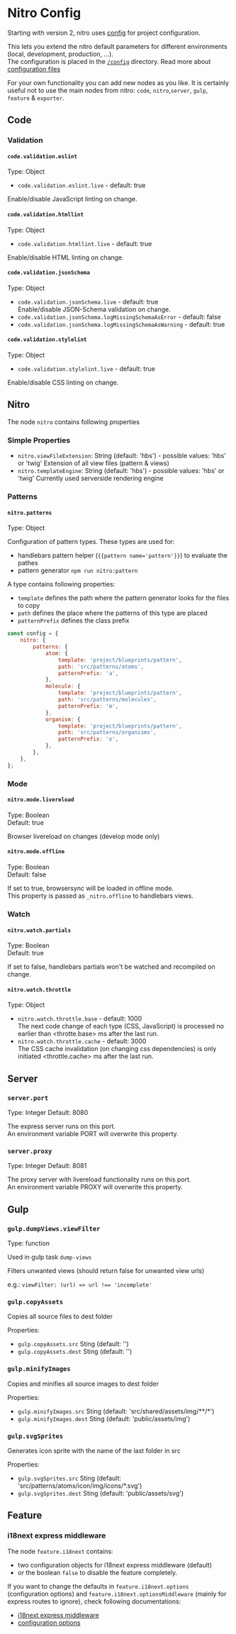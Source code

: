# Nitro Config

Starting with version 2, nitro uses [config](https://www.npmjs.com/package/config) for project configuration.

This lets you extend the nitro default parameters for different environments (local, development, production, ...).  
The configuration is placed in the [`/config`](../../config) directory. Read more about [configuration files](https://github.com/lorenwest/node-config/wiki/Configuration-Files)

For your own functionality you can add new nodes as you like. It is certainly useful not to use
the main nodes from nitro: `code`, `nitro`,`server`, `gulp`, `feature` & `exporter`.

## Code

### Validation

#### `code.validation.eslint`

Type: Object

* `code.validation.eslint.live` - default: true

Enable/disable JavaScript linting on change.

#### `code.validation.htmllint`

Type: Object

* `code.validation.htmllint.live` - default: true

Enable/disable HTML linting on change.

#### `code.validation.jsonSchema`

Type: Object

* `code.validation.jsonSchema.live` - default: true  
  Enable/disable JSON-Schema validation on change.
* `code.validation.jsonSchema.logMissingSchemaAsError` - default: false
* `code.validation.jsonSchema.logMissingSchemaAsWarning` - default: true

#### `code.validation.stylelint`

Type: Object

* `code.validation.stylelint.live` - default: true

Enable/disable CSS linting on change.

## Nitro

The node `nitro` contains following properties

### Simple Properties

* `nitro.viewFileExtension`: String (default: 'hbs') - possible values: 'hbs' or 'twig'
  Extension of all view files (pattern & views) 
* `nitro.templateEngine`: String (default: 'hbs') - possible values: 'hbs' or 'twig'
  Currently used serverside rendering engine

### Patterns

#### `nitro.patterns`

Type: Object

Configuration of pattern types. These types are used for:

* handlebars pattern helper (`{{pattern name='pattern'}}`) to evaluate the pathes
* pattern generator `npm run nitro:pattern`

A type contains following properties:

* `template` defines the path where the pattern generator looks for the files to copy
* `path` defines the place where the patterns of this type are placed
* `patternPrefix` defines the class prefix

```js
const config = {
	nitro: {
		patterns: {
			atom: {
				template: 'project/blueprints/pattern',
				path: 'src/patterns/atoms',
				patternPrefix: 'a',
			},
			molecule: {
				template: 'project/blueprints/pattern',
				path: 'src/patterns/molecules',
				patternPrefix: 'm',
			},
			organism: {
				template: 'project/blueprints/pattern',
				path: 'src/patterns/organisms',
				patternPrefix: 'o',
			},
		},
	},
};
```

### Mode

#### `nitro.mode.livereload`

Type: Boolean  
Default: true

Browser livereload on changes (develop mode only)

#### `nitro.mode.offline`

Type: Boolean  
Default: false

If set to true, browsersync will be loaded in offline mode.  
This property is passed as `_nitro.offline` to handlebars views.

### Watch

#### `nitro.watch.partials`

Type: Boolean  
Default: true

If set to false, handlebars partials won't be watched and recompiled on change.

#### `nitro.watch.throttle`

Type: Object

* `nitro.watch.throttle.base` - default: 1000  
  The next code change of each type (CSS, JavaScript) is processed no earlier than <throtte.base> ms after the last run.
* `nitro.watch.throttle.cache` - default: 3000  
  The CSS cache invalidation (on changing css dependencies) is only initiated <throttle.cache> ms after the last run.

## Server

### `server.port`

Type: Integer
Default: 8080

The express server runs on this port.  
An environment variable PORT will overwrite this property.

### `server.proxy`

Type: Integer
Default: 8081

The proxy server with livereload functionality runs on this port.  
An environment variable PROXY will overwrite this property.

## Gulp

### `gulp.dumpViews.viewFilter`

Type: function

Used in gulp task `dump-views`

Filters unwanted views (should return false for unwanted view urls)

e.g.: ```viewFilter: (url) => url !== 'incomplete'```

### `gulp.copyAssets`

Copies all source files to dest folder

Properties:

* `gulp.copyAssets.src` Sting (default: '')
* `gulp.copyAssets.dest` Sting (default: '')

### `gulp.minifyImages`

Copies and minifies all source images to dest folder

Properties:

* `gulp.minifyImages.src` Sting (default: 'src/shared/assets/img/\*\*/*')
* `gulp.minifyImages.dest` Sting (default: 'public/assets/img')

### `gulp.svgSprites`

Generates icon sprite with the name of the last folder in src

Properties:

* `gulp.svgSprites.src` Sting (default: 'src/patterns/atoms/icon/img/icons/*.svg')
* `gulp.svgSprites.dest` Sting (default: 'public/assets/svg')

## Feature

### i18next express middleware

The node `feature.i18next` contains:

* two configuration objects for i18next express middleware (default)  
* or the boolean `false` to disable the feature completely.

If you want to change the defaults in `feature.i18next.options` (configuration options)
and `feature.i18next.optionsMiddleware` (mainly for express routes to ignore),
check following documentations:

* [i18next express middleware](https://github.com/i18next/i18next-express-middleware)
* [configuration options](https://www.i18next.com/overview/configuration-options)
